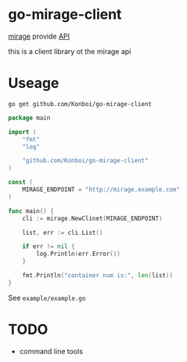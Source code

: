 # go-mirage-client

[mirage](https://github.com/acidlemon/mirage) provide [API](https://github.com/acidlemon/mirage/blob/master/webapi.go#L24-L30)

this is a client library ot the mirage api

# Useage

`go get github.com/Konboi/go-mirage-client`


```go
package main

import (
	"fmt"
	"log"

	"github.com/Konboi/go-mirage-client"
)

const (
	MIRAGE_ENDPOINT = "http://mirage.example.com"
)

func main() {
	cli := mirage.NewClinet(MIRAGE_ENDPOINT)

	list, err := cli.List()

	if err != nil {
		log.Println(err.Error())
	}

	fmt.Println("container num is:", len(list))
}
```

See `example/example.go`

# TODO

- command line tools

